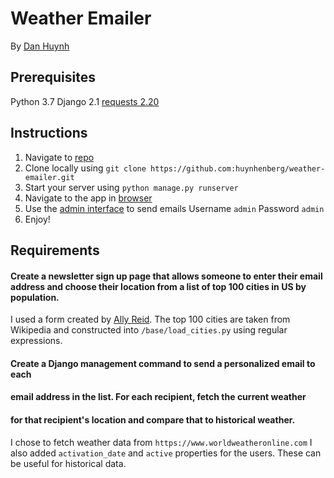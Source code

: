# Weather Emailer

By [Dan Huynh](mailto:danhuynh@protonmail.com)

## Prerequisites

Python 3.7
Django 2.1
[requests 2.20](https://github.com/requests/requests)

## Instructions

1. Navigate to [repo](https://github.com/huynhenberg/weather-emailer)
2. Clone locally using
   `git clone https://github.com:huynhenberg/weather-emailer.git`
3. Start your server using `python manage.py runserver`
4. Navigate to the app in [browser](http://127.0.0.1:8000/subscribe/)
5. Use the [admin interface](http://127.0.0.1:8000/admin/) to send emails
   Username `admin`
   Password `admin`
6. Enjoy!

## Requirements

#### Create a newsletter sign up page that allows someone to enter their email address and choose their location from a list of top 100 cities in US by population.

I used a form created by [Ally Reid](https://foundation.zurb.com/building-blocks/blocks/simple-subscription-form.html). The top 100 cities are taken from Wikipedia and constructed into `/base/load_cities.py` using regular expressions.

#### Create a Django management command to send a personalized email to each
#### email address in the list. For each recipient, fetch the current weather
#### for that recipient's location and compare that to historical weather.

I chose to fetch weather data from `https://www.worldweatheronline.com`
I also added `activation_date` and `active` properties for the users. These
can be useful for historical data.
